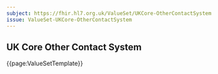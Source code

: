 ```yaml
---
subject: https://fhir.hl7.org.uk/ValueSet/UKCore-OtherContactSystem
issue: ValueSet-UKCore-OtherContactSystem
---
```

## UK Core Other Contact System

{{page:ValueSetTemplate}}